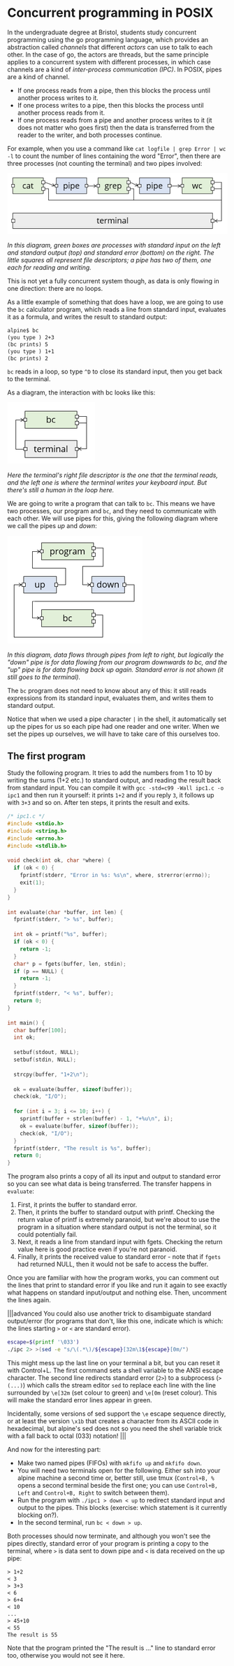 # Concurrent programming in POSIX

In the undergraduate degree at Bristol, students study concurrent programming using the go programming language, which provides an abstraction called _channels_ that different _actors_ can use to talk to each other. In the case of go, the actors are threads, but the same principle applies to a concurrent system with different processes, in which case channels are a kind of _inter-process communication (IPC)_. In POSIX, pipes are a kind of channel.

  - If one process reads from a pipe, then this blocks the process until another process writes to it.
  - If one process writes to a pipe, then this blocks the process until another process reads from it.
  - If one process reads from a pipe and another process writes to it (it does not matter who goes first) then the data is transferred from the reader to the writer, and both processes continue.

For example, when you use a command like `cat logfile | grep Error | wc -l` to count the number of lines containing the word "Error", then there are three processes (not counting the terminal) and two pipes involved:

![pipe diagram](../resources/pipe1.png)

_In this diagram, green boxes are processes with standard input on the left and standard output (top) and standard error (bottom) on the right. The little squares all represent file descriptors; a pipe has two of them, one each for reading and writing._

This is not yet a fully concurrent system though, as data is only flowing in one direction: there are no loops.

As a little example of something that does have a loop, we are going to use the `bc` calculator program, which reads a line from standard input, evaluates it as a formula, and writes the result to standard output:

    alpine$ bc
    (you type ) 2+3
    (bc prints) 5
    (you type ) 1+1
    (bc prints) 2

`bc` reads in a loop, so type `^D` to close its standard input, then you get back to the terminal.

As a diagram, the interaction with bc looks like this:

![pipe diagram of terminal interaction](../resources/pipe2.png)

_Here the terminal's right file descriptor is the one that the terminal reads, and the left one is where the terminal writes your keyboard input. But there's still a human in the loop here._

We are going to write a program that can talk to `bc`. This means we have two processes, our program and `bc`, and they need to communicate with each other. We will use pipes for this, giving the following diagram where we call the pipes _up_ and _down_:

![pipe digram for a program controlling bc](../resources/pipe3.png)

_In this diagram, data flows through pipes from left to right, but logically the "down" pipe is for data flowing from our program downwards to bc, and the "up" pipe is for data flowing back up again. Standard error is not shown (it still goes to the terminal)._

The `bc` program does not need to know about any of this: it still reads expressions from its standard input, evaluates them, and writes them to standard output.

Notice that when we used a pipe character `|` in the shell, it automatically set up the pipes for us so each pipe had one reader and one writer. When we set the pipes up ourselves, we will have to take care of this ourselves too.

## The first program

Study the following program. It tries to add the numbers from 1 to 10 by writing the sums (1+2 etc.) to standard output, and reading the result back from standard input. You can compile it with `gcc -std=c99 -Wall ipc1.c -o ipc1` and then run it yourself: it prints `1+2` and if you reply `3`, it follows up with `3+3` and so on. After ten steps, it prints the result and exits.

```c
/* ipc1.c */
#include <stdio.h>
#include <string.h>
#include <errno.h>
#include <stdlib.h>

void check(int ok, char *where) {
  if (ok < 0) {
    fprintf(stderr, "Error in %s: %s\n", where, strerror(errno));
    exit(1);
  }
}

int evaluate(char *buffer, int len) {
  fprintf(stderr, "> %s", buffer);

  int ok = printf("%s", buffer);
  if (ok < 0) {
    return -1;
  }
  char* p = fgets(buffer, len, stdin);
  if (p == NULL) {
    return -1;
  }
  fprintf(stderr, "< %s", buffer);
  return 0;
}

int main() {
  char buffer[100];
  int ok;

  setbuf(stdout, NULL);
  setbuf(stdin, NULL);

  strcpy(buffer, "1+2\n");

  ok = evaluate(buffer, sizeof(buffer));
  check(ok, "I/O");
  
  for (int i = 3; i <= 10; i++) {
    sprintf(buffer + strlen(buffer) - 1, "+%u\n", i);
    ok = evaluate(buffer, sizeof(buffer));
    check(ok, "I/O");
  }
  fprintf(stderr, "The result is %s", buffer);
  return 0;
}
```

The program also prints a copy of all its input and output to standard error so you can see what data is being transferred. The transfer happens in `evaluate`:

  1. First, it prints the buffer to standard error.
  2. Then, it prints the buffer to standard output with printf. Checking the return value of printf is extremely paranoid, but we're about to use the program in a situation where standard output is not the terminal, so it could potentially fail.
  3. Next, it reads a line from standard input with fgets. Checking the return value here is good practice even if you're not paranoid.
  4. Finally, it prints the received value to standard error - note that if `fgets` had returned NULL, then it would not be safe to access the buffer.

Once you are familiar with how the program works, you can comment out the lines that print to standard error if you like and run it again to see exactly what happens on standard input/output and nothing else. Then, uncomment the lines again.

|||advanced
You could also use another trick to disambiguate standard output/error (for programs that don't, like this one, indicate which is which: the lines starting `>` or `<` are standard error).

```sh
escape=$(printf '\033')
./ipc 2> >(sed -e "s/\(.*\)/${escape}[32m\1${escape}[0m/")
```

This might mess up the last line on your terminal a bit, but you can reset it with Control+L.
The first command sets a shell variable to the ANSI escape character. The second line redirects standard error (`2>`) to a subprocess (`>(...)`) which calls the stream editor `sed` to replace each line with the line surrounded by `\e[32m` (set colour to green) and `\e[0m` (reset colour). This will make the standard error lines appear in green. 

Incidentally, some versions of sed support the `\e` escape sequence directly, or at least the version `\x1b` that creates a character from its ASCII code in hexadecimal, but alpine's sed does not so you need the shell variable trick with a fall back to octal (033) notation!
|||

And now for the interesting part:

  - Make two named pipes (FIFOs) with `mkfifo up` and `mkfifo down`.
  - You will need two terminals open for the following. Either ssh into your alpine machine a second time or, better still, use tmux (`Control+B, %` opens a second terminal beside the first one; you can use `Control+B, Left` and `Control+B, Right` to switch between them).
  - Run the program with `./ipc1 > down < up` to redirect standard input and output to the pipes. This blocks (exercise: which statement is it currently blocking on?).
  - In the second terminal, run `bc < down > up`.

Both processes should now terminate, and although you won't see the pipes directly, standard error of your program is printing a copy to the terminal, where `>` is data sent to down pipe and `<` is data received on the up pipe:

    > 1+2
    < 3
    > 3+3
    < 6
    > 6+4
    < 10
    ...
    > 45+10
    < 55
    The result is 55

Note that the program printed the "The result is ..." line to standard error too, otherwise you would not see it here.
